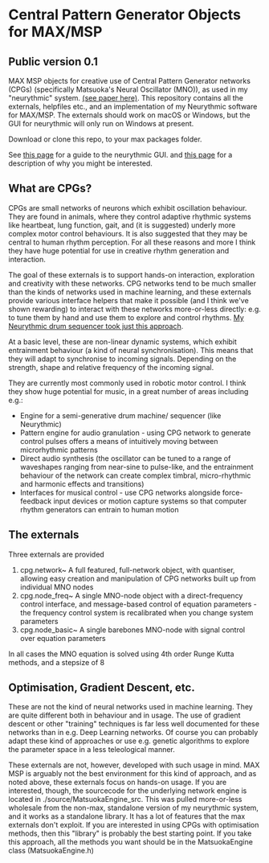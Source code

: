 # Central Pattern Generator Objects for MAX/MSP

## Public version 0.1

MAX MSP objects for creative use of Central Pattern Generator networks (CPGs) (specifically Matsuoka's Neural Oscillator (MNO)), as used in my "neurythmic" system. [(see paper here)](https://www.researchgate.net/publication/324360165_Neurythmic_A_Rhythm_Creation_Tool_Based_on_Central_Pattern_Generators). This repository contains all the externals, helpfiles etc., and an implementation of my Neurythmic software for MAX/MSP. The externals should work on macOS or Windows, but the GUI for neurythmic will only run on Windows at present.

Download or clone this repo, to your max packages folder. 

See [this page](https://danbennettdev.github.io/projects/cpg_max.html) for a guide to the neurythmic GUI. and [this page](https://danbennettdev.github.io/projects/cpg_creativity.html) for a description of why you might be interested.

## What are CPGs?
CPGs are small networks of neurons which exhibit oscillation behaviour. They are found in animals, where they control adaptive rhythmic systems like heartbeat, lung function, gait, and (it is suggested) underly more complex motor control behaviours. It is also suggested that they may be central to human rhythm perception. For all these reasons and more I think they have huge potential for use in creative rhythm generation and interaction.

The goal of these externals is to support hands-on interaction, exploration and creativity with these networks. CPG networks tend to be much smaller than the kinds of networks used in machine learning, and these externals provide various interface helpers that make it possible (and I think we've shown rewarding) to interact with these networks more-or-less directly: e.g. to tune them by hand and use them to explore and control rhythms. [My Neurythmic drum sequencer took just this approach](https://www.researchgate.net/publication/324360165_Neurythmic_A_Rhythm_Creation_Tool_Based_on_Central_Pattern_Generators). 

At a basic level, these are non-linear dynamic systems, which exhibit entrainment behaviour (a kind of neural synchronisation). This means that they will adapt to synchronise to incoming signals. Depending on the strength, shape and relative frequency of the incoming signal.

They are currently most commonly used in robotic motor control. I think they show huge potential for music, in a great number of areas including e.g.:

- Engine for a semi-generative drum machine/ sequencer (like Neurythmic)
- Pattern engine for audio granulation - using CPG network to generate control pulses offers a means of intuitively moving between microrhythmic patterns  
- Direct audio synthesis (the oscillator can be tuned to a range of waveshapes ranging from near-sine to pulse-like, and the entrainment behaviour of the network can create complex timbral, micro-rhythmic and harmonic effects and transitions)
- Interfaces for musical control - use CPG networks alongside force-feedback input devices or motion capture systems so that computer rhythm generators can entrain to human motion

## The externals
Three externals are provided

1. cpg.network~ A full featured, full-network object, with quantiser, allowing easy creation and manipulation of CPG networks built up from individual MNO nodes 
2. cpg.node_freq~ A single MNO-node object with a direct-frequency control interface, and message-based control of equation parameters - the frequency control system is recalibrated when you change system parameters
3. cpg.node_basic~ A single barebones MNO-node with signal control over equation parameters

In all cases the MNO equation is solved using 4th order Runge Kutta methods, and a stepsize of 8

## Optimisation, Gradient Descent, etc.
These are not the kind of neural networks used in machine learning. They are quite different both in behaviour and in usage. The use of gradient descent or other "training" techniques is far less well documented for these networks than in e.g. Deep Learning networks. Of course you can probably adapt these kind of approaches or use e.g. genetic algorithms to explore the parameter space in a less teleological manner. 

These externals are not, however, developed with such usage in mind. MAX MSP is arguably not the best environment for this kind of approach, and as noted above, these externals focus on hands-on usage. If you are interested, though, the sourcecode for the underlying network engine is located in ./source/MatsuokaEngine_src. This was pulled more-or-less wholesale from the non-max, standalone version of my neurythmic system, and it works as a standalone library. It has a lot of features that the max externals don't exploit. If you are interested in using CPGs with optimisation methods, then this "library" is probably the best starting point. If you take this approach, all the methods you want should be in the MatsuokaEngine class (MatsuokaEngine.h) 
